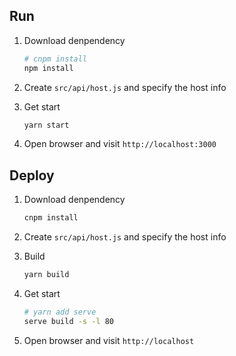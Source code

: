 ## Run

1. Download denpendency

    ```sh {.line-numbers}
    # cnpm install
    npm install
    ```

2. Create `src/api/host.js` and specify the host info

3. Get start

    ```sh {.line-numbers}
    yarn start
    ```

4. Open browser and visit `http://localhost:3000`

## Deploy

1. Download denpendency

    ```sh {.line-numbers}
    cnpm install
    ```

2. Create `src/api/host.js` and specify the host info

3. Build

    ```sh {.line-numbers}
    yarn build
    ```

4. Get start

    ```sh {.line-numbers}
    # yarn add serve
    serve build -s -l 80
    ```

5. Open browser and visit `http://localhost`
